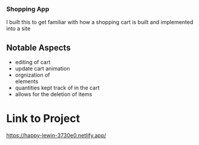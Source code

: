 ### Shopping App
I built this to get familiar with how a shopping cart is built and implemented into a site

## Notable Aspects
* editing of cart
* update cart animation 
* orgnization of <div> elements
* quantities kept track of in the cart
* allows for the deletion of items
 
 
# Link to Project 
https://happy-lewin-3730e0.netlify.app/
